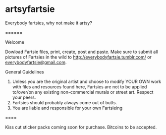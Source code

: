 artsyfartsie
============

Everybody fartsies, why not make it artsy?

======

Welcome

Dowload Fartsie files, print, create, post and paste. Make sure to submit all pictures of Fartsies in the wild to http://everybodyfartsie.tumblr.com/ or everybodyfartsie@gmail.com.

General Guidelines
1) Unless you are the original artist and choose to modify YOUR OWN work with files and resources found here, Fartsies are not to be applied to/over/on any existing non-commercial murals or street art. Respect your peers.
2) Fartsies should probably always come out of butts.
3) You are liable and responsible for your own Fartsieing

====

Kiss cut sticker packs coming soon for purchase. Bitcoins to be accepted.
